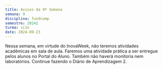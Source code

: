 ```yaml
---
title: Avisos da 9ª Semana
semana: 9
disciplina: fundcomp
semestre: 20242
turma: si1n
date: 2024-09-23
---
```


Nessa semana, em virtude do InovaWeek, não teremos atividades acadêmicas em
sala de aula. Faremos uma atividade prática a ser entregue pelos alunos no
Portal do Aluno. Também não haverá monitoria nem laboratórios. Continue
fazendo o Diário de Aprendizagem 2.

